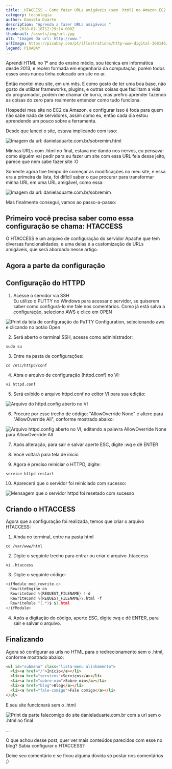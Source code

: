 ```yaml
---
title: .HTACCESS - Como fazer URLs amigáveis (sem .html) no Amazon EC2
category: tecnologia
author: Daniela Duarte
description: "Aprenda a fazer URLs amigáveis "
date: 2018-01-16T12:29:14.000Z
thumbnail: /assets/img/url.jpg
alt: "Imagem da url: http://www."
urlImage: https://pixabay.com/pt/illustrations/http-www-digital-368146/
legend: PIXABAY
---
```

Aprendi HTML no 1º ano do ensino médio, sou técnica em informática desde 2013, e recém formada em engenharia da computação, porém todos esses anos nunca tinha colocado um site no ar.

Então montei meu site, em um mês. E como gosto de ter uma boa base, não gosto de utilizar frameworks, plugins, e outras coisas que facilitam a vida do programador, podem me chamar de burra, mas prefiro aprender fazendo as coisas do zero para realmente entender como tudo funciona.

Hospedei meu site no EC2 da Amazon, e configurar isso é foda para quem não sabe nada de servidores, assim como eu, então cada dia estou aprendendo um pouco sobre a ferramenta.

Desde que lancei o site, estava implicando com isso:

![Imagem da url: danieladuarte.com.br/sobremim.html](/assets/img/url-com-ponto-html-no-final.jpg)

Minhas URLs com .html no final, estava me dando nos nervos, eu pensava: como alguém vai pedir para eu fazer um site com essa URL feia desse jeito, parece que nem sabe fazer site :O

Somente agora tive tempo de começar as modificações no meu site, e essa era a primeira da lista, foi difícil saber o que procurar para transformar minha URL em uma URL amigável, como essa:

![Imagem da url: danieladuarte.com.br/sobremim](/assets/img/url-sem-ponto-html-no-final.jpg)

Mas finalmente consegui, vamos ao passo-a-passo:

## Primeiro você precisa saber como essa configuração se chama: HTACCESS

O HTACCESS é um arquivo de configuração do servidor Apache que tem diversas funcionalidades, e uma delas é a customização de URLs amigáveis, que será abordado nesse artigo.

## Agora a parte da configuração

## Configuração do HTTPD

1. Acesse o servidor via SSH\
Eu utilizo o PUTTY no Windows para acessar o servidor, se quiserem saber como configurá-lo me fale nos comentários. Como já está salva a configuração, seleciono AWS e clico em OPEN

![Print da tela de configuração do PuTTY Configuration, selecionando aws e clicando no botão Open](/assets/img/putty-configuration.jpg)

2. Será aberto o terminal SSH, acesse como administrador:

`sudo su`

3. Entre na pasta de configurações:

`cd /etc/httpd/conf`

4. Abra o arquivo de configuração (httpd.conf) no VI:

`vi httpd.conf`

5. Será exibido o arquivo httpd.conf no editor VI para sua edição:

![Arquivo do httpd.config aberto no VI](/assets/img/arquivo-httpd-aberto-no-vi.jpg)

6. Procure por esse trecho de código: "AllowOverride None" e altere para "AllowOverride All", conforme mostrado abaixo:

![Arquivo httpd.config aberto no VI, editando a palavra AllowOverride None para AllowOverride All](/assets/img/tela-com-comando-allowoverride-all.jpg)

7. Após alteração, para sair e salvar aperte ESC, digite :wq e dê ENTER

8. Você voltará para tela de inicio

9. Agora é preciso reiniciar o HTTPD, digite:

`service httpd restart`

10. Aparecerá que o servidor foi reiniciado com sucesso:

![Mensagem que o servidor httpd foi resetado com sucesso](/assets/img/mensagem-de-httpd-reiniciado-com-sucesso.jpg)

<!--StartFragment-->

## Criando o HTACCESS

Agora que a configuração foi realizada, temos que criar o arquivo HTACCESS:

1. Ainda no terminal, entre na pasta html

`cd /var/www/html`

2. Digite o seguinte trecho para entrar ou criar o arquivo .htaccess

`vi .htaccess`

3. Digite o seguinte código:

```c
<ifModule mod_rewrite.c>
  RewriteEngine on
  RewriteCond %{REQUEST_FILENAME} !-d
  RewriteCond %{REQUEST_FILENAME}\.html -f
  RewriteRule ^(.*)$ $1.html
</ifModule>

```

4. Após a digitação do código, aperte ESC, digite :wq e dê ENTER, para sair e salvar o arquivo.

## Finalizando

Agora só configurar as urls no HTML para o redirecionamento sem o .html, conforme mostrado abaixo:

```html
<ul id="submenu" class="lista-menu alinhamento">
  <li><a href="/">Início</a></li>
  <li><a href="servicos">Serviços</a></li>
  <li><a href="sobre-mim">Sobre mim</a></li>
  <li><a href="blog">Blog</a></li>
  <li><a href="fale-comigo">Fale comigo</a></li>
</ul>
```

E seu site funcionará sem o .html

![Print da parte falecomigo do site danieladuarte.com.br com a url sem o .html no final](/assets/img/site-sem-o-ponto-html.jpg)

...

O que achou desse post, quer ver mais conteúdos parecidos com esse no blog? Sabia configurar o HTACCESS? 

Deixe seu comentário e se ficou alguma dúvida só postar nos comentários ;)